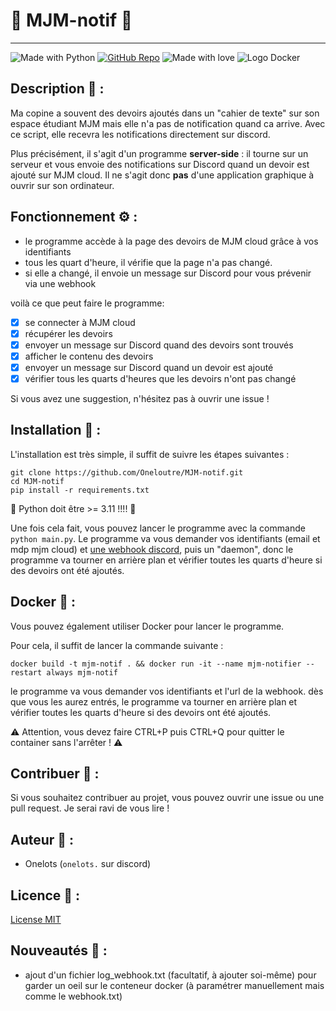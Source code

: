 # :bell:   MJM-notif   :bell:

------------------

![Made with Python](https://img.shields.io/badge/Made%20with-Python-1f425f.svg) [![GitHub Repo](https://img.shields.io/badge/GitHub-Repo_link-green.svg)](https://github.com/Oneloutre/MJM-notif) ![Made with love](https://img.shields.io/badge/%E2%9D%A4%EF%B8%8F_Made_with-love-red) ![Logo Docker](https://img.shields.io/badge/Docker-2CA5E0?style=for-the-badge&logo=docker&logoColor=white)

## Description :page_facing_up: :

Ma copine a souvent des devoirs ajoutés dans un "cahier de texte" sur son espace étudiant MJM mais elle n'a pas de notification quand ca arrive. Avec ce script, elle recevra les notifications directement sur discord.

Plus précisément, il s'agit d'un programme __server-side__ : il tourne sur un serveur et vous envoie des notifications sur Discord quand un devoir est ajouté sur MJM cloud.
Il ne s'agit donc **pas** d'une application graphique à ouvrir sur son ordinateur.

## Fonctionnement :gear: :

- le programme accède à la page des devoirs de MJM cloud grâce à vos identifiants
- tous les quart d'heure, il vérifie que la page n'a pas changé.
- si elle a changé, il envoie un message sur Discord pour vous prévenir via une webhook

voilà ce que peut faire le programme:

- [x] se connecter à MJM cloud
- [x] récupérer les devoirs
- [x] envoyer un message sur Discord quand des devoirs sont trouvés
- [x] afficher le contenu des devoirs
- [x] envoyer un message sur Discord quand un devoir est ajouté
- [x] vérifier tous les quarts d'heures que les devoirs n'ont pas changé

Si vous avez une suggestion, n'hésitez pas à ouvrir une issue !

## Installation :wrench: :

L'installation est très simple, il suffit de suivre les étapes suivantes :

```
git clone https://github.com/Oneloutre/MJM-notif.git
cd MJM-notif
pip install -r requirements.txt
```

:signal_strength: Python doit être >= 3.11 !!!! :signal_strength:

Une fois cela fait, vous pouvez lancer le programme avec la commande `python main.py`.
Le programme va vous demander vos identifiants (email et mdp mjm cloud) et [une webhook discord](https://support.discord.com/hc/fr/articles/228383668-Introduction-aux-Webhooks), puis un "daemon", donc le programme va tourner en arrière plan et vérifier toutes les quarts d'heure si des devoirs ont été ajoutés.

## Docker :whale: :

Vous pouvez également utiliser Docker pour lancer le programme.

Pour cela, il suffit de lancer la commande suivante :

```
docker build -t mjm-notif . && docker run -it --name mjm-notifier --restart always mjm-notif
```
le programme va vous demander vos identifiants et l'url de la webhook.
dès que vous les aurez entrés, le programme va tourner en arrière plan et vérifier toutes les quarts d'heure si des devoirs ont été ajoutés.

:warning: Attention, vous devez faire CTRL+P puis CTRL+Q pour quitter le container sans l'arrêter ! :warning:
## Contribuer :handshake: :

Si vous souhaitez contribuer au projet, vous pouvez ouvrir une issue ou une pull request. Je serai ravi de vous lire !

## Auteur :pencil: :

- Onelots (`onelots.` sur discord)

## Licence :scroll: :

[License MIT](https://choosealicense.com/licenses/mit/)


## Nouveautés :loudspeaker: :

- ajout d'un fichier log_webhook.txt (facultatif, à ajouter soi-même) pour garder un oeil sur le conteneur docker (à paramétrer manuellement mais comme le webhook.txt)
